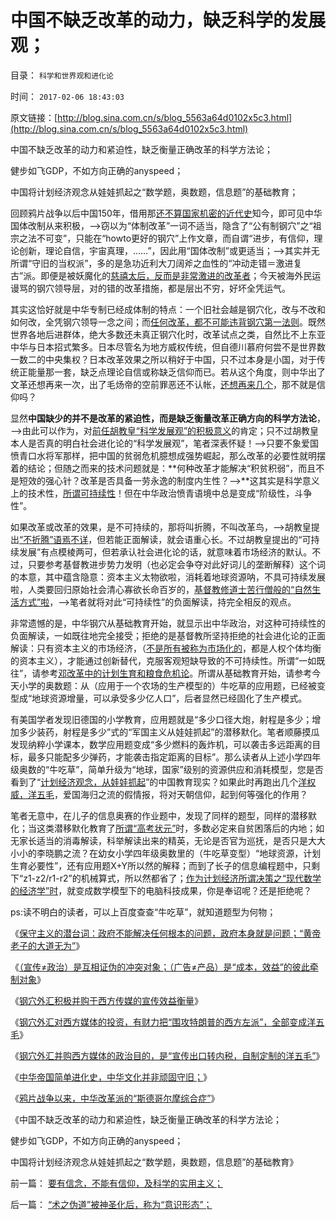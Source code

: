 # 中国不缺乏改革的动力，缺乏科学的发展观；

目录： `科学和世界观和进化论` 

时间： `2017-02-06 18:43:03` 

原文链接：[http://blog.sina.com.cn/s/blog_5563a64d0102x5c3.html](http://blog.sina.com.cn/s/blog_5563a64d0102x5c3.html)

中国不缺乏改革的动力和紧迫性，缺乏衡量正确改革的科学方法论；

健步如飞GDP，不如方向正确的anyspeed；

中国将计划经济观念从娃娃抓起之“数学题，奥数题，信息题”的基础教育；

回顾鸦片战争以后中国150年，借用那[还不算国家机密的近代史](../../../2010/3/16/部分世界古代史是今天的国家机密.md)知今，即可见中华国体改制从来积极，——>窃以为“体制改革”一词不适当，隐含了“公有制钢穴”之“祖宗之法不可变”，只能在“howto更好的钢穴”上作文章，而自谓“进步，有信仰，理论创新，理论自信，宇宙真理，……”，因此用“国体改制”或更适当；——>其实并无所谓“守旧的当权派”，多的是急功近利大刀阔斧之血性的“冲动走错＝激进复古”派。即便是被妖魔化的[慈禧太后，反而是非常激进的改革者](../../../2012/3/24/慈禧太后是最激进的改革家之一.md)；今天被海外民运谩骂的钢穴领导层，对的错的改革措施，都是层出不穷，好坏全凭运气。

其实这恰好就是中华专制已经成体制的特点：一个旧社会越是钢穴化，改与不改和如何改，全凭钢穴领导一念之间；而[任何改革，都不可能违背钢穴第一法则](../../../2016/7/29/钢穴统治的三大法则；人道主义的起源和实用性.md)。既然世界各地后进群体，绝大多数还未真正钢穴化时，改革试点之类，自然比不上东亚中华与日本招式繁多。日本尽管名为地方威权传统，但自德川慕府何尝不是世界数一数二的中央集权？日本改革效果之所以稍好于中国，只不过本身是小国，对于传统正能量那一套，缺乏点理论自信或称缺乏信仰而已。若从这个角度，则中华出了文革还想再来一次，出了毛炀帝的空前罪恶还不认帐，[还想再来几个](http://darthvad.blog.sohu.com/132102586.html)，那不就是信仰吗？

显然**中国缺少的并不是改革的紧迫性，而是缺乏衡量改革正确方向的科学方法论**，——>由此可以作为，对[前任胡教皇“科学发展观”的积极意义](../../../2009/12/17/为什么科学不是信仰？为什么普价就是科学的发展观.md)的肯定；只不过胡教皇本人是否真的明白社会进化论的“科学发展观”，笔者深表怀疑！——>只要不象爱国愤青口水将军那样，把中国的贫弱危机臆想成强势崛起，那么改革的必要性就明摆着的结论；但随之而来的技术问题就是：**何种改革才能解决“积贫积弱”，而且不是短效的强心针？改革是否具备一劳永逸的制度内生性？——>**这其实是科学意义上的技术性，[所谓可持续性](../../../2014/1/14/研究“社会可持续性”的经济学，被剪刀差限定于“短缺原理”.md)！但在中华政治愤青语境中总是变成“阶级性，斗争性”。

如果改革或改革的效果，是不可持续的，那将叫折腾，不叫改革鸟，——>胡教皇提出[“不折腾”语焉不详](../../../2013/1/31/革命有多难，反腐败就更难；.md)，但若能正面解读，就会语重心长。不过胡教皇提出的“可持续发展”有点模棱两可，但若承认社会进化论的话，就意味着市场经济的默认。不过，只要参考基督教进步势力发明（也必定会争夺对此好词儿的垄断解释）这个词的本意，其中蕴含隐意：资本主义太物欲啦，消耗着地球资源呐，不具可持续发展啦，人类要回归原始社会清心寡欲长命百岁的，[基督教修道士苦行僧般的“自然生活方式”啦](../../../2009/12/31/有什么样的文化，就有什么样的国民.md)，——>笔者就将对此“可持续性”的负面解读，持完全相反的观点。

非常遗憾的是，中华钢穴从基础教育开始，就显示出中华政治，对这种可持续性的负面解读，一如既往地完全接受；拒绝的是基督教所坚持拒绝的社会进化论的正面解读：只有资本主义的市场经济，（[不是所有被称为市场化的](../../../2016/12/3/进步右派“特权私有”，自诩“本国经济的守护者”；.md)，都是人权个体均衡的资本主义），才能通过创新替代，克服客观短缺导致的不可持续性。所谓“一如既往”，请参考[邓改革中的计划生育和粮食危机论](http://darthvad.blog.163.com/blog/static/5339947020111194845411/)。所谓从基础教育开始，请参考今天小学的奥数题：从（应用于一个农场的生产模型的）牛吃草的应用题，已经被变型成“地球资源增量，可以承受多少亿人口”，后者显然已经固化了生产模式。

有美国学者发现旧德国的小学教育，应用题就是“多少口径大炮，射程是多少；增加多少装药，射程是多少”式的“军国主义从娃娃抓起”的潜移默化。笔者顺藤摸瓜发现纳粹小学课本，数学应用题变成“多少燃料的轰炸机，可以袭击多远距离的目标，最多只能配多少弹药，才能袭击指定距离的目标”。那么读者从上述小学四年级奥数的“牛吃草”，简单升级为“地球，国家”级别的资源供应和消耗模型，您是否看到了“[计划经济观念，从娃娃抓起](http://darthvad.blog.sohu.com/301616666.html)”的中国教育现实？如果此时再跑出几个[洋权威，洋五毛](../../../2010/1/9/洋权威和您自已的利益！.md)，爱国海归之流的假情报，将对天朝信仰，起到何等强化的作用？

笔者无意中，在儿子的信息奥赛的作业题中，发现了同样的题型，同样的潜移默化；当这类潜移默化教育了[所谓“高考状元”](http://darthvad.blog.sohu.com/323594315.html)时，多数必定来自贫困落后的内地；如无家长适当的消毒解读，科举解读出来的精英，无论是否官为巡抚，是否只是大大小小的李晓鹏之流？在幼女小学四年级奥数里的（牛吃草变型）“地球资源，计划生育必要性”，还有应用题X+Y所以然的解释；而到了长子的信息编程题中，只剩下“z1-z2/r1-r2”的机械算式，所以然都省了；[作为计划经济所谓决策之“现代数学的经济学”时](../../../2015/6/14/从软件工程，理解“数学经济学”的伪科学性质；.md)，就变成数学模型下的电脑科技成果，你是奉诏呢？还是拒绝呢？

ps:读不明白的读者，可以上百度查查“牛吃草”，就知道题型为何物；

《[保守主义的潜台词：政府不能解决任何根本的问题，政府本身就是问题；“黄帝老子的大道无为”](../../../2017/1/29/特朗普若持保守主义的真实支持，与进步群众的普遍反对.md)》

《[（宣传≠政治）是互相证伪的冲突对象；（广告≠产品）是“成本，效益”的彼此牵制对象](../../../2017/1/29/（宣传≠政治）是互相证伪的冲突对象，类比（广告≠产品）.md)》

《[钢穴外汇积极并购于西方传媒的宣传效益衡量](../../../2017/1/31/钢穴外汇积极并购于西方传媒的宣传效益衡量；.md)》

《[钢穴外汇对西方媒体的投资，有财力把“围攻特朗普的西方左派”，全部变成洋五毛](../../../2017/2/1/特朗普不是麦卡锡主义，美国政府不会重执麦卡锡主义；.md)》

《[钢穴外汇并购西方媒体的政治目的，是“宣传出口转内税，自制定制的洋五毛”](../../../2017/2/2/“遭逢挫折能反思”叫信念；不允许证伪叫“信仰”.md)》

《[中华帝国简单进化史，中华文化并非顽固守旧；](../../../2017/2/3/中华帝国简单进化史，中华政治并非顽固守旧；.md)》

《[鸦片战争以来，中华改革派的“斯德哥尔摩综合症”](../../../2017/2/4/鸦片战争以来，中华改革派的“斯德哥尔摩综合症”；.md)》

《中国不缺乏改革的动力和紧迫性，缺乏衡量正确改革的科学方法论；

健步如飞GDP，不如方向正确的anyspeed；

中国将计划经济观念从娃娃抓起之“数学题，奥数题，信息题”的基础教育》

前一篇： [要有信念，不能有信仰，及科学的实用主义；](../../../2017/2/7/要有信念，不能有信仰，及科学的实用主义；.md)

后一篇： [“术之伪道”被神圣化后，称为“意识形态”；](../../../2017/2/6/“术之伪道”被神圣化后，称为“意识形态”；.md)

